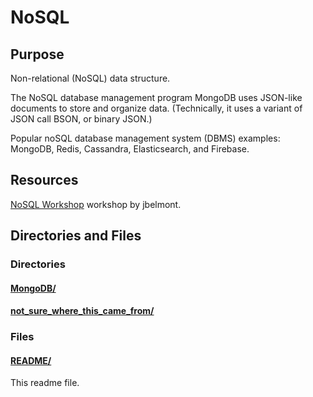 # NoSQL

## Purpose

Non-relational (NoSQL) data structure.

The NoSQL database management program MongoDB uses JSON-like documents to store and organize data. (Technically, it uses a variant of JSON call BSON, or binary JSON.)

Popular noSQL database management system (DBMS) examples:
MongoDB, Redis, Cassandra, Elasticsearch, and Firebase.

## Resources

[NoSQL Workshop](https://github.com/jbelmont/nosql-workshop) workshop by jbelmont.

## Directories and Files

### Directories

#### [MongoDB/](./MongoDB/)

#### [not_sure_where_this_came_from/](./not_sure_where_this_came_from/)

### Files

#### [README/](./README/)

This readme file.
